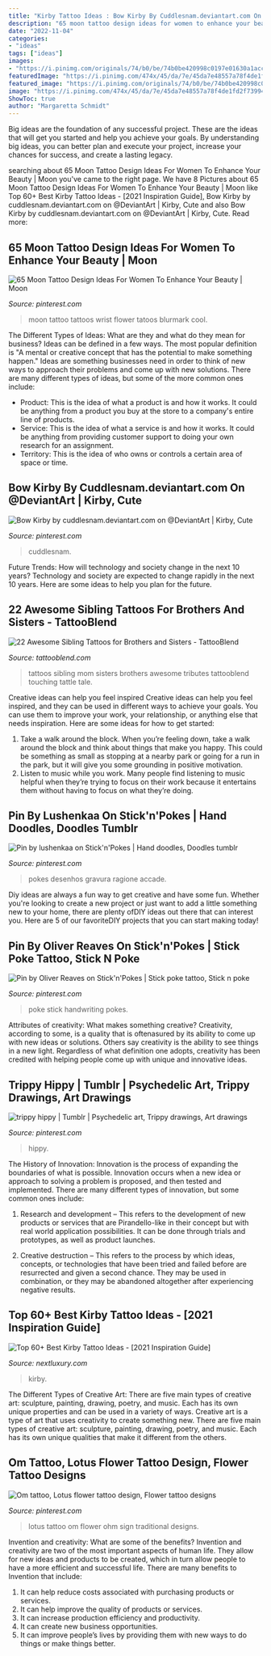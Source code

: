 ```yaml
---
title: "Kirby Tattoo Ideas : Bow Kirby By Cuddlesnam.deviantart.com On @deviantart"
description: "65 moon tattoo design ideas for women to enhance your beauty"
date: "2022-11-04"
categories:
- "ideas"
tags: ["ideas"]
images:
- "https://i.pinimg.com/originals/74/b0/be/74b0be420998c0197e01630a1acca2a7.jpg"
featuredImage: "https://i.pinimg.com/474x/45/da/7e/45da7e48557a78f4de1fd2f73994c7c7.jpg"
featured_image: "https://i.pinimg.com/originals/74/b0/be/74b0be420998c0197e01630a1acca2a7.jpg"
image: "https://i.pinimg.com/474x/45/da/7e/45da7e48557a78f4de1fd2f73994c7c7.jpg"
ShowToc: true
author: "Margaretta Schmidt"
---
```



Big ideas are the foundation of any successful project. These are the ideas that will get you started and help you achieve your goals. By understanding big ideas, you can better plan and execute your project, increase your chances for success, and create a lasting legacy.

	

		
searching about 65 Moon Tattoo Design Ideas For Women To Enhance Your Beauty | Moon you've came to the right page. We have 8 Pictures about 65 Moon Tattoo Design Ideas For Women To Enhance Your Beauty | Moon like Top 60+ Best Kirby Tattoo Ideas - [2021 Inspiration Guide], Bow Kirby by cuddlesnam.deviantart.com on @DeviantArt | Kirby, Cute and also Bow Kirby by cuddlesnam.deviantart.com on @DeviantArt | Kirby, Cute. Read more:
		
    
## 65 Moon Tattoo Design Ideas For Women To Enhance Your Beauty | Moon

<img loading=lazy src="https://i.pinimg.com/originals/74/b0/be/74b0be420998c0197e01630a1acca2a7.jpg" onerror="this.onerror=null;this.src='https://tse3.mm.bing.net/th?id=OIP.5oMVepfkH-xpktqyKr1VXQHaHa&amp;pid=15.1';" alt="65 Moon Tattoo Design Ideas For Women To Enhance Your Beauty | Moon">

_Source: pinterest.com_

>moon tattoo tattoos wrist flower tatoos blurmark cool. 

	

The Different Types of Ideas: What are they and what do they mean for business?
Ideas can be defined in a few ways. The most popular definition is "A mental or creative concept that has the potential to make something happen." Ideas are something businesses need in order to think of new ways to approach their problems and come up with new solutions. 
There are many different types of ideas, but some of the more common ones include: 
- Product: This is the idea of what a product is and how it works. It could be anything from a product you buy at the store to a company's entire line of products. 
- Service: This is the idea of what a service is and how it works. It could be anything from providing customer support to doing your own research for an assignment. 
- Territory: This is the idea of who owns or controls a certain area of space or time.

    
## Bow Kirby By Cuddlesnam.deviantart.com On @DeviantArt | Kirby, Cute

<img loading=lazy src="https://i.pinimg.com/originals/a9/06/cc/a906cc033846806c38c2d284424b4dc5.png" onerror="this.onerror=null;this.src='https://tse1.mm.bing.net/th?id=OIP.YtKoJ8advWOA3YGUa-XlYQHaHx&amp;pid=15.1';" alt="Bow Kirby by cuddlesnam.deviantart.com on @DeviantArt | Kirby, Cute">

_Source: pinterest.com_

>cuddlesnam. 

	

Future Trends: How will technology and society change in the next 10 years?
Technology and society are expected to change rapidly in the next 10 years. Here are some ideas to help you plan for the future.

    
## 22 Awesome Sibling Tattoos For Brothers And Sisters - TattooBlend

<img loading=lazy src="https://tattooblend.com/wp-content/uploads/2016/03/sibling-mom-tattoos.jpg" onerror="this.onerror=null;this.src='https://tse4.mm.bing.net/th?id=OIP.lmaDQ8Pczb9NeRQmtzn8SwHaHZ&amp;pid=15.1';" alt="22 Awesome Sibling Tattoos for Brothers and Sisters - TattooBlend">

_Source: tattooblend.com_

>tattoos sibling mom sisters brothers awesome tributes tattooblend touching tattle tale. 

	

Creative ideas can help you feel inspired
Creative ideas can help you feel inspired, and they can be used in different ways to achieve your goals. You can use them to improve your work, your relationship, or anything else that needs inspiration. Here are some ideas for how to get started: 
1. Take a walk around the block. When you’re feeling down, take a walk around the block and think about things that make you happy. This could be something as small as stopping at a nearby park or going for a run in the park, but it will give you some grounding in positive motivation. 
2. Listen to music while you work. Many people find listening to music helpful when they’re trying to focus on their work because it entertains them without having to focus on what they’re doing.

    
## Pin By Lushenkaa On Stick&#039;n&#039;Pokes | Hand Doodles, Doodles Tumblr

<img loading=lazy src="https://i.pinimg.com/736x/f7/af/f6/f7aff6effc86d690523dcaa1637179a9.jpg" onerror="this.onerror=null;this.src='https://tse1.mm.bing.net/th?id=OIP.pnUTBoHBuMO0j2T4wL1XpgHaK_&amp;pid=15.1';" alt="Pin by lushenkaa on Stick&#039;n&#039;Pokes | Hand doodles, Doodles tumblr">

_Source: pinterest.com_

>pokes desenhos gravura ragione accade. 

	

Diy ideas are always a fun way to get creative and have some fun. Whether you're looking to create a new project or just want to add a little something new to your home, there are plenty ofDIY ideas out there that can interest you. Here are 5 of our favoriteDIY projects that you can start making today!

    
## Pin By Oliver Reaves On Stick&#039;n&#039;Pokes | Stick Poke Tattoo, Stick N Poke

<img loading=lazy src="https://i.pinimg.com/736x/de/2e/1f/de2e1fdd55e3081e8be527b947c00323.jpg" onerror="this.onerror=null;this.src='https://tse2.mm.bing.net/th?id=OIP.0LvzteR0EuT6PCW_5TQP3QHaJ4&amp;pid=15.1';" alt="Pin by Oliver Reaves on Stick&#039;n&#039;Pokes | Stick poke tattoo, Stick n poke">

_Source: pinterest.com_

>poke stick handwriting pokes. 

	

Attributes of creativity: What makes something creative?
Creativity, according to some, is a quality that is oftenasured by its ability to come up with new ideas or solutions. Others say creativity is the ability to see things in a new light. Regardless of what definition one adopts, creativity has been credited with helping people come up with unique and innovative ideas.

    
## Trippy Hippy | Tumblr | Psychedelic Art, Trippy Drawings, Art Drawings

<img loading=lazy src="https://i.pinimg.com/474x/45/da/7e/45da7e48557a78f4de1fd2f73994c7c7.jpg" onerror="this.onerror=null;this.src='https://tse2.mm.bing.net/th?id=OIP.kLAlM_7LcuwwgpqQ7FlmGgAAAA&amp;pid=15.1';" alt="trippy hippy | Tumblr | Psychedelic art, Trippy drawings, Art drawings">

_Source: pinterest.com_

>hippy. 

	

The History of Innovation:
Innovation is the process of expanding the boundaries of what is possible. Innovation occurs when a new idea or approach to solving a problem is proposed, and then tested and implemented. There are many different types of innovation, but some common ones include:
1. Research and development – This refers to the development of new products or services that are Pirandello-like in their concept but with real world application possibilities. It can be done through trials and prototypes, as well as product launches.

2. Creative destruction – This refers to the process by which ideas, concepts, or technologies that have been tried and failed before are resurrected and given a second chance. They may be used in combination, or they may be abandoned altogether after experiencing negative results.


    
## Top 60+ Best Kirby Tattoo Ideas - [2021 Inspiration Guide]

<img loading=lazy src="https://nextluxury.com/wp-content/uploads/Zelda-kirby-tattoos-andrew_tattoos.jpg" onerror="this.onerror=null;this.src='https://tse3.mm.bing.net/th?id=OIP.2gBK9kQhpXuMjKoDOo54twHaH1&amp;pid=15.1';" alt="Top 60+ Best Kirby Tattoo Ideas - [2021 Inspiration Guide]">

_Source: nextluxury.com_

>kirby. 

	

The Different Types of Creative Art: There are five main types of creative art: sculpture, painting, drawing, poetry, and music. Each has its own unique properties and can be used in a variety of ways.
Creative art is a type of art that uses creativity to create something new. There are five main types of creative art: sculpture, painting, drawing, poetry, and music. Each has its own unique qualities that make it different from the others.

    
## Om Tattoo, Lotus Flower Tattoo Design, Flower Tattoo Designs

<img loading=lazy src="https://i.pinimg.com/originals/b9/84/ee/b984ee643774979ae82e5bcd73b310a7.jpg" onerror="this.onerror=null;this.src='https://tse3.mm.bing.net/th?id=OIP.0kj0_hj5CS23m2Ho_GUsdwHaJo&amp;pid=15.1';" alt="Om tattoo, Lotus flower tattoo design, Flower tattoo designs">

_Source: pinterest.com_

>lotus tattoo om flower ohm sign traditional designs. 

	

Invention and creativity: What are some of the benefits?
Invention and creativity are two of the most important aspects of human life. They allow for new ideas and products to be created, which in turn allow people to have a more efficient and successful life. There are many benefits to Invention that include: 
1. It can help reduce costs associated with purchasing products or services. 
2. It can help improve the quality of products or services. 
3. It can increase production efficiency and productivity. 
4. It can create new business opportunities. 
5. It can improve people’s lives by providing them with new ways to do things or make things better.

